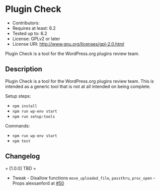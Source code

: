 Plugin Check
===============
* Contributors: 
* Requires at least: 6.2
* Tested up to: 6.2
* License: GPLv2 or later
* License URI: http://www.gnu.org/licenses/gpl-2.0.html

Plugin Check is a tool for the WordPress.org plugins review team.

## Description #

Plugin Check is a tool for the WordPress.org plugins review team.
This is intended as a generic tool that is not at all intended on being complete.

Setup steps:
 - `npm install`
 - `npm run wp-env start`
 - `npm run setup:tools`

Commands:
 - `npm run wp-env start`
 - `npm test`

## Changelog ##

= [1.0.0] TBD =

* Tweak - Disallow functions `move_uploaded_file`, `passthru`, `proc_open` - Props alexsanford at [#50](https://github.com/WordPress/plugin-check/pull/50)
